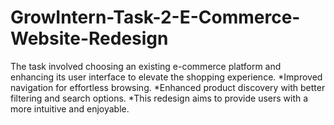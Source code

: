 # GrowIntern-Task-2-E-Commerce-Website-Redesign

The task involved choosing an existing e-commerce platform and enhancing its user interface to elevate the shopping experience.
*Improved navigation for effortless browsing.
*Enhanced product discovery with better filtering and search options.
*This redesign aims to provide users with a more intuitive and enjoyable.
